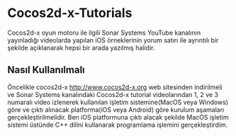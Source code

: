 # Cocos2d-x-Tutorials
Cocos2d-x oyun motoru ile ilgili Sonar Systems YouTube kanalının yayınladığı videolarda yapılan iOS örneklerinin yorum satırı ile ayrıntılı bir şekilde açıklanarak hepsi bir arada yazılmış halidir.

## Nasıl Kullanılmalı
Öncelikle cocos2d-x http://www.cocos2d-x.org web sitesinden indirilmeli ve Sonar Systems kanalındaki Cocos2d-x tutorial videolarından 1, 2 ve 3 numaralı video izlenerek kullanılan işletim sistemine(MacOS veya Windows) göre ve çıktı alınacak platforma(iOS veya Android) göre kurulum aşamaları gerçekleştirilmelidir. Ben iOS platformuna çıktı alacak şekilde MacOS işletim sistemi üstünde C++ dilini kullanarak programlama işlemini gerçekleştirdim.


